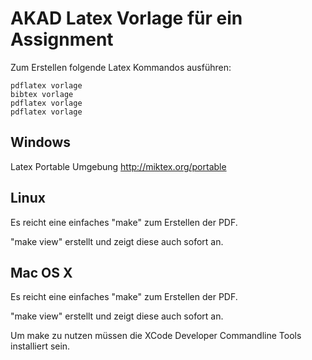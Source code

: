 AKAD Latex Vorlage für ein Assignment
=====================================

Zum Erstellen folgende Latex Kommandos ausführen:

	pdflatex vorlage
	bibtex vorlage
	pdflatex vorlage
	pdflatex vorlage



Windows
-------

Latex Portable Umgebung http://miktex.org/portable

Linux
-----

Es reicht eine einfaches "make" zum Erstellen der PDF. 

"make view" erstellt und zeigt diese auch sofort an.

Mac OS X 
--------

Es reicht eine einfaches "make" zum Erstellen der PDF. 

"make view" erstellt und zeigt diese auch sofort an.

Um make zu nutzen müssen die XCode Developer Commandline Tools installiert sein.
